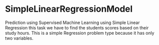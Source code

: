 # SimpleLinearRegressionModel
Prediction using Supervised Machine Learning using Simple Linear Regression
this task we have to find the students scores based on their study hours. This is a simple Regression problem type because it has only two variables.

